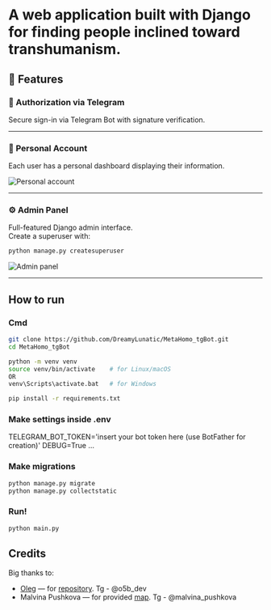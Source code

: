 # A web application built with Django for finding people inclined toward transhumanism.

## 🚀 Features

### 🔐 Authorization via Telegram
Secure sign-in via Telegram Bot with signature verification.

---

### 👤 Personal Account
Each user has a personal dashboard displaying their information.

![Personal account](demo/PersonalAccount.gif)

---

### ⚙️ Admin Panel
Full-featured Django admin interface.  
Create a superuser with:

```bash
python manage.py createsuperuser
```

 ![Admin panel](demo/AdminDemo.gif)

 ---

## How to run

### Cmd
```bash
git clone https://github.com/DreamyLunatic/MetaHomo_tgBot.git
cd MetaHomo_tgBot

python -m venv venv
source venv/bin/activate    # for Linux/macOS
OR
venv\Scripts\activate.bat   # for Windows

pip install -r requirements.txt
```

### Make settings inside .env
TELEGRAM_BOT_TOKEN='insert your bot token here (use BotFather for creation)'
DEBUG=True
...

### Make migrations
```bash
python manage.py migrate
python manage.py collectstatic
```

### Run!
```bash
python main.py
```

## Credits
Big thanks to:
- [Oleg](https://github.com/o5b) — for [repository](https://github.com/o5b/telegram-django-map). Tg - @o5b_dev
- Malvina Pushkova — for provided [map](https://www.google.com/maps/d/viewer?mid=10tOk78kyhG7wrDUweEBk34Uog-mElPIt&ll=54.792332677644666%2C40.635587836197296&z=5). Tg - @malvina_pushkova
